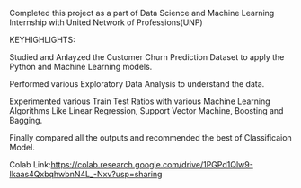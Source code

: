 Completed this project as a part of Data Science and Machine Learning Internship with United Network of Professions(UNP)

KEYHIGHLIGHTS:

Studied and Anlayzed the Customer Churn Prediction Dataset to apply the Python and Machine Learning models.

Performed various Exploratory Data Analysis to understand the data.

Experimented various Train Test Ratios  with various Machine Learning Algorithms Like Linear Regression, Support Vector Machine, Boosting and Bagging.

Finally compared all the outputs and recommended the best of Classificaion Model.


Colab Link:https://colab.research.google.com/drive/1PGPd1Qlw9-Ikaas4QxbqhwbnN4L_-Nxv?usp=sharing
